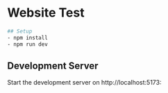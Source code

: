 # Website Test

```bash
## Setup
- npm install
- npm run dev
```

## Development Server

Start the development server on http://localhost:5173:
